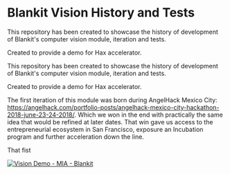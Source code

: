 # Blankit Vision History and Tests

This repository has been created to showcase the history of development of Blankit's computer vision module, iteration and tests.

Created to provide a demo for Hax accelerator.

This repository has been created to showcase the history of development of Blankit's computer vision module, iteration and tests.

Created to provide a demo for Hax accelerator.

The first iteration of this module was born during AngelHack Mexico City: https://angelhack.com/portfolio-posts/angelhack-mexico-city-hackathon-2018-june-23-24-2018/. Which we won in the end with practically the same idea that would be refined at later dates.
That win gave us access to the entrepreneurial ecosystem in San Francisco, exposure an Incubation program and further acceleration down the line.

That fist 



[![Vision Demo - MIA - Blankit](https://i.ibb.co/QQ985bK/1.png)](https://youtu.be/OX0gO1C_PAA)



